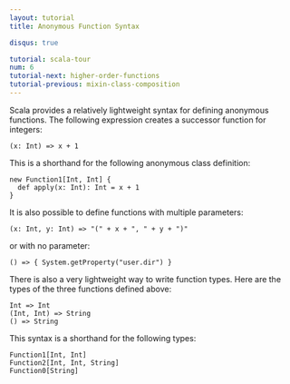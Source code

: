 ```yaml
---
layout: tutorial
title: Anonymous Function Syntax

disqus: true

tutorial: scala-tour
num: 6
tutorial-next: higher-order-functions
tutorial-previous: mixin-class-composition
---
```


Scala provides a relatively lightweight syntax for defining anonymous functions. The following expression creates a successor function for integers:

    (x: Int) => x + 1

This is a shorthand for the following anonymous class definition:

    new Function1[Int, Int] {
      def apply(x: Int): Int = x + 1
    }

It is also possible to define functions with multiple parameters:

    (x: Int, y: Int) => "(" + x + ", " + y + ")"

or with no parameter:

    () => { System.getProperty("user.dir") }

There is also a very lightweight way to write function types. Here are the types of the three functions defined above:

    Int => Int
    (Int, Int) => String
    () => String

This syntax is a shorthand for the following types:

    Function1[Int, Int]
    Function2[Int, Int, String]
    Function0[String]
